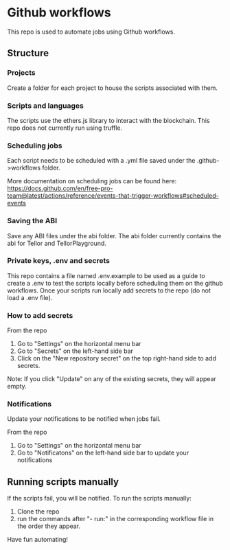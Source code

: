 # Github workflows

This repo is used to automate jobs using Github workflows. 


## Structure

### Projects

Create a folder for each project to house the scripts associated with them. 

### Scripts and languages
The scripts use the ethers.js library to interact with the blockchain. This repo does not currently run using truffle.

### Scheduling jobs

Each script needs to be scheduled with a .yml file saved under the .github->workflows folder. 

More documentation on scheduling jobs can be found here: [https://docs.github.com/en/free-pro-team@latest/actions/reference/events-that-trigger-workflows#scheduled-events
](https://docs.github.com/en/free-pro-team@latest/actions/reference/events-that-trigger-workflows#scheduled-events)

### Saving the ABI

Save any ABI files under the abi folder. The abi folder currently contains the abi for Tellor and TellorPlayground.

### Private keys, .env and secrets

This repo contains a file named .env.example to be used as a guide to create a .env to test the scripts locally before scheduling them on the github workflows. Once your scripts run locally add secrets to the repo (do not load a .env file).

### How to add secrets

From the repo

1. Go to "Settings" on the horizontal menu bar 
2. Go to "Secrets" on the left-hand side bar
3. Click on the "New repository secret" on the top right-hand side to add secrets. 

Note: If you click "Update" on any of the existing secrets, they will appear empty. 


### Notifications
Update your notifications to be notified when jobs fail.

From the repo

1. Go to "Settings" on the horizontal menu bar 
2. Go to "Notificatons" on the left-hand side bar to update your notifications


## Running scripts manually
If the scripts fail, you will be notified. To run the scripts manually:

1. Clone the repo
2. run the commands after "- run:" in the corresponding workflow file in the order they appear.
 

Have fun automating!